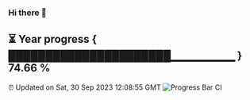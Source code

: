 ### Hi there 👋
⏳ Year progress { ██████████████████████▁▁▁▁▁▁▁▁ } 74.66 %
---
⏰ Updated on Sat, 30 Sep 2023 12:08:55 GMT
![Progress Bar CI](https://github.com/Moyi321/Moyi321/workflows/Progress%20Bar%20CI/badge.svg)
